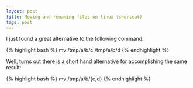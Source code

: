 ```yaml
---
layout: post
title: Moving and renaming files on linux (shortcut)
tags: post
---
```


I just found a great alternative to the following command:

{% highlight bash %}
mv /tmp/a/b/c /tmp/a/b/d
{% endhighlight %}

Well, turns out there is a short hand alternative for accomplishing the same result:

{% highlight bash %}
mv /tmp/a/b/{c,d}
{% endhighlight %}
